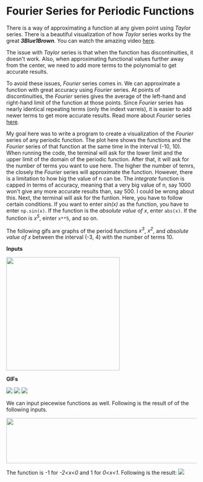 # Fourier Series for Periodic Functions
There is a way of approximating a function at any given point using *Taylor* series. There is a beautiful visualization of how *Taylor* series works by the great ***3Blue1Brown***. You can watch the amazing video [here](https://www.youtube.com/watch?v=3d6DsjIBzJ4).

The issue with *Taylor* series is that when the function has discontinuities, it doesn't work. Also, when approximating functional values further away from the center, we need to add more terms to the polynomial to get accurate results.

To avoid these issues, *Fourier* series comes in. We can approximate a function with great accuracy using *Fourier* series. At points of discontinuities, the *Fourier* series gives the average of the left-hand and right-hand limit of the function at those points. Since *Fourier* series has nearly identical repeating terms (only the indext varreis), it is easier to add newer terms to get more accurate results. Read more about *Fourier* series [here](https://en.wikipedia.org/wiki/Fourier_series).

My goal here was to write a program to create a visualization of the *Fourier* series of any periodic function. The plot here shows the functions and the *Fourier* series of that function at the same time in the interval (-10, 10). When running the code, the terminal will ask for the lower limit and the upper limit of the domain of the periodic function. After that, it will ask for the number of terms you want to use here. The higher the number of temrs, the closely the *Fourier* series will approximate the function. However, there is a limitation to how big the value of n can be. The *integrate* function is capped in terms of accuracy, meaning that a very big value of n, say 1000 won't give any more accurate results than, say 500. I could be wrong about this.
Next, the terminal will ask for the funtion. Here, you have to follow certain conditions. If you want to enter *sin(x)* as the function, you have to enter `np.sin(x)`. If the function is the *absolute value of x*, enter `abs(x)`. If the function is *x<sup>5</sup>*, einter `x**5`, and so on. 

The following gifs are graphs of the period functions *x<sup>3</sup>*, *x<sup>2</sup>*, and *absolute value of x* between the interval (-3, 4) with the number of terms 10.

**Inputs**

<img src="https://github.com/yakeen15/amps/blob/main/complex%20analysis/fourier%20series/images%20and%20videos/inputs.png" width="300" height="300">

**GIFs**

![](https://github.com/yakeen15/amps/blob/main/complex%20analysis/fourier%20series/images%20and%20videos/x%20cubed.gif)
![](https://github.com/yakeen15/amps/blob/main/complex%20analysis/fourier%20series/images%20and%20videos/x%20squared.gif)
![](https://github.com/yakeen15/amps/blob/main/complex%20analysis/fourier%20series/images%20and%20videos/absolute%20value%20of%20x.gif)

We can input piecewise functions as well. Following is the result of of the following inputs.

<img src="https://github.com/yakeen15/amps/blob/main/complex%20analysis/fourier%20series/images%20and%20videos/piece%20inputs.PNG" width="600" height="120">

The function is -1 for *-2<x<0* and 1 for *0<x<1*. Following is the result:
![](https://github.com/yakeen15/amps/blob/main/complex%20analysis/fourier%20series/images%20and%20videos/piece.gif)
